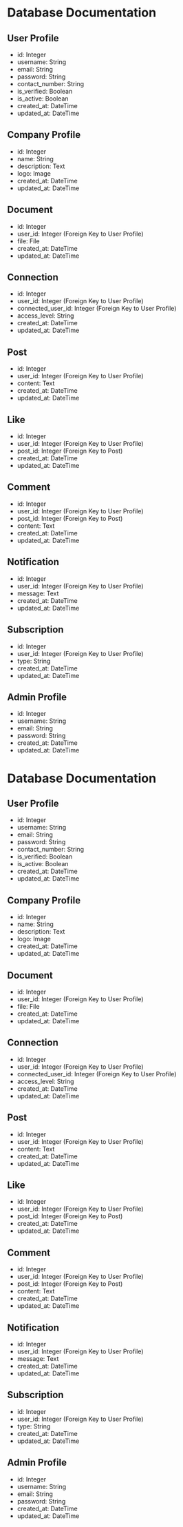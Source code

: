 # Database Documentation

## User Profile

- id: Integer
- username: String
- email: String
- password: String
- contact_number: String
- is_verified: Boolean
- is_active: Boolean
- created_at: DateTime
- updated_at: DateTime

## Company Profile

- id: Integer
- name: String
- description: Text
- logo: Image
- created_at: DateTime
- updated_at: DateTime

## Document

- id: Integer
- user_id: Integer (Foreign Key to User Profile)
- file: File
- created_at: DateTime
- updated_at: DateTime

## Connection

- id: Integer
- user_id: Integer (Foreign Key to User Profile)
- connected_user_id: Integer (Foreign Key to User Profile)
- access_level: String
- created_at: DateTime
- updated_at: DateTime

## Post

- id: Integer
- user_id: Integer (Foreign Key to User Profile)
- content: Text
- created_at: DateTime
- updated_at: DateTime

## Like

- id: Integer
- user_id: Integer (Foreign Key to User Profile)
- post_id: Integer (Foreign Key to Post)
- created_at: DateTime
- updated_at: DateTime

## Comment

- id: Integer
- user_id: Integer (Foreign Key to User Profile)
- post_id: Integer (Foreign Key to Post)
- content: Text
- created_at: DateTime
- updated_at: DateTime

## Notification

- id: Integer
- user_id: Integer (Foreign Key to User Profile)
- message: Text
- created_at: DateTime
- updated_at: DateTime

## Subscription

- id: Integer
- user_id: Integer (Foreign Key to User Profile)
- type: String
- created_at: DateTime
- updated_at: DateTime

## Admin Profile

- id: Integer
- username: String
- email: String
- password: String
- created_at: DateTime
- updated_at: DateTime
# Database Documentation

## User Profile

- id: Integer
- username: String
- email: String
- password: String
- contact_number: String
- is_verified: Boolean
- is_active: Boolean
- created_at: DateTime
- updated_at: DateTime

## Company Profile

- id: Integer
- name: String
- description: Text
- logo: Image
- created_at: DateTime
- updated_at: DateTime

## Document

- id: Integer
- user_id: Integer (Foreign Key to User Profile)
- file: File
- created_at: DateTime
- updated_at: DateTime

## Connection

- id: Integer
- user_id: Integer (Foreign Key to User Profile)
- connected_user_id: Integer (Foreign Key to User Profile)
- access_level: String
- created_at: DateTime
- updated_at: DateTime

## Post

- id: Integer
- user_id: Integer (Foreign Key to User Profile)
- content: Text
- created_at: DateTime
- updated_at: DateTime

## Like

- id: Integer
- user_id: Integer (Foreign Key to User Profile)
- post_id: Integer (Foreign Key to Post)
- created_at: DateTime
- updated_at: DateTime

## Comment

- id: Integer
- user_id: Integer (Foreign Key to User Profile)
- post_id: Integer (Foreign Key to Post)
- content: Text
- created_at: DateTime
- updated_at: DateTime

## Notification

- id: Integer
- user_id: Integer (Foreign Key to User Profile)
- message: Text
- created_at: DateTime
- updated_at: DateTime

## Subscription

- id: Integer
- user_id: Integer (Foreign Key to User Profile)
- type: String
- created_at: DateTime
- updated_at: DateTime

## Admin Profile

- id: Integer
- username: String
- email: String
- password: String
- created_at: DateTime
- updated_at: DateTime
